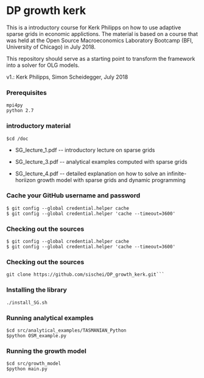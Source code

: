 # DP growth kerk

This is a introductory course for Kerk Philipps on how to use adaptive sparse grids in economic applictions.
The material is based on a course that was held at the 
Open Source Macroeconomics Laboratory Bootcamp (BFI, University of Chicago) in July 2018.

This repository should serve as a starting point to transform the framework into 
a solver for OLG models.

v1.: Kerk Philipps, Simon Scheidegger, July 2018


### Prerequisites

```
mpi4py
python 2.7
```

### introductory material

```
$cd /doc
```
* SG_lecture_1.pdf -- introductory lecture on sparse grids

* SG_lecture_3.pdf -- analytical examples computed with sparse grids

* SG_lecture_4.pdf -- detailed explanation on how to solve an infinite-horiizon growth model with sparse grids and dynamic programming


### Cache your GitHub username and password

```
$ git config --global credential.helper cache
$ git config --global credential.helper 'cache --timeout=3600'
```

### Checking out the sources

```
$ git config --global credential.helper cache
$ git config --global credential.helper 'cache --timeout=3600'
```

### Checking out the sources

```
git clone https://github.com/sischei/DP_growth_kerk.git```
```

### Installing the library

```
./install_SG.sh
```

### Running analytical examples

```
$cd src/analytical_examples/TASMANIAN_Python
$python OSM_example.py

```

### Running the growth model

```
$cd src/growth_model
$python main.py

```


